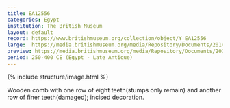 ```yaml
---
title: EA12556
categories: Egypt
institution: The British Museum
layout: default
record: https://www.britishmuseum.org/collection/object/Y_EA12556
large:  https://media.britishmuseum.org/media/Repository/Documents/2014_11/4_19/2fe35400_45db_49ad_a299_a3d9013beaf1/mid_01188479_001.jpg
preview: https://media.britishmuseum.org/media/Repository/Documents/2014_11/4_19/2fe35400_45db_49ad_a299_a3d9013beaf1/small_01188479_001.jpg
period: 250-400 CE (Egypt - Late Antique)
---
```

{% include structure/image.html %}

Wooden comb with one row of eight teeth(stumps only remain) and another row of finer teeth(damaged); incised decoration.
